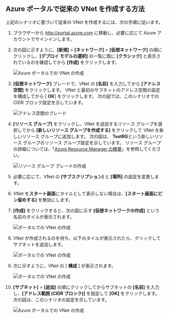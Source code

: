 ## <a name="how-to-create-a-classic-vnet-in-the-azure-portal"></a>Azure ポータルで従来の VNet を作成する方法
上記のシナリオに基づいて従来の VNet を作成するには、次の手順に従います。

1. ブラウザーから http://portal.azure.com に移動し、必要に応じて Azure アカウントでサインインします。
2. 次の図に示すように、**[新規]** > **[ネットワーク]** > **[仮想ネットワーク]** の順にクリックし、**[デプロイ モデルの選択]** の一覧に既に **[クラシック]** と表示されているのを確認してから **[作成]** をクリックします。
   
    ![Azure ポータルでの VNet の作成](./media/virtual-networks-create-vnet-classic-pportal-include/vnet-create-pportal-figure1.gif)
3. **[仮想ネットワーク]** ブレードで、VNet の **[名前]** を入力してから **[アドレス空間]** をクリックします。 VNet と最初のサブネットのアドレス空間の設定を構成してから [ **OK**] をクリックします。 次の図では、このシナリオでの CIDR ブロック設定を示しています。
   
    ![アドレス空間のブレード](./media/virtual-networks-create-vnet-classic-pportal-include/vnet-create-pportal-figure2.png)
4. **[リソース グループ]** をクリックし、VNet を追加するリソース グループを選択してから **[新しいリソース グループを作成する]** をクリックして VNet を新しいリソース グループに追加します。 次の図は、 **TestRG**という新しいリソース グループのリソース グループ設定を示しています。 リソース グループの詳細については、「[Azure Resource Manager の概要](../articles/azure-resource-manager/resource-group-overview.md#resource-groups)」を参照してください。
   
    ![リソース グループ ブレードの作成](./media/virtual-networks-create-vnet-classic-pportal-include/vnet-create-pportal-figure3.png)
5. 必要に応じて、VNet の **[サブスクリプション]** と **[場所]** の設定を変更します。 
6. VNet を**スタート画面**にタイルとして表示しない場合は、**[スタート画面にピン留めする]** を無効にします。 
7. **[作成]** をクリックすると、次の図に示す **[仮想ネットワークの作成]** という名前のタイルが表示されます。
   
    ![ポータルでの VNet の作成](./media/virtual-networks-create-vnet-classic-pportal-include/vnet-create-pportal-figure4.png)
8. VNet が作成されるのを待ち、以下のタイルが表示されたら、クリックしてサブネットを追加します。
   
    ![ポータルでの VNet の作成](./media/virtual-networks-create-vnet-classic-pportal-include/vnet-create-pportal-figure5.png)
9. 次に示すように、VNet の [ **構成** ] が表示されます。 
   
    ![ポータルでの VNet の作成](./media/virtual-networks-create-vnet-classic-pportal-include/vnet-create-pportal-figure6.png)
10. **[サブネット]** > **[追加]** の順にクリックしてからサブネットの **[名前]** を入力し、**[アドレス範囲 (CIDR ブロック)]** を指定して **[OK]** をクリックします。 次の図は、このシナリオの設定を示しています。
    
    ![Azure ポータルでの VNet の作成](./media/virtual-networks-create-vnet-classic-pportal-include/vnet-create-pportal-figure7.gif)



<!--HONumber=Nov16_HO3-->


